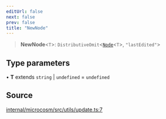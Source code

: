 ```yaml
---
editUrl: false
next: false
prev: false
title: "NewNode"
---
```


> **NewNode**\<`T`\>: `DistributiveOmit`\<[`Node`](Node.md)\<`T`\>, `"lastEdited"`\>

## Type parameters

• **T** extends `string` \| `undefined` = `undefined`

## Source

[internal/microcosm/src/utils/update.ts:7](https://github.com/nodenogg-in/alpha-p2p/blob/8383a4b/internal/microcosm/src/utils/update.ts#L7)
